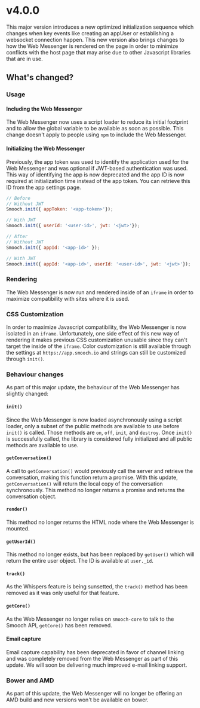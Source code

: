 # v4.0.0

This major version introduces a new optimized initialization sequence which changes when key events like creating an appUser or establishing a websocket connection happen. This new version also brings changes to how the Web Messenger is rendered on the page in order to minimize conflicts with the host page that may arise due to other Javascript libraries that are in use.

## What's changed?

### Usage
#### Including the Web Messenger
The Web Messenger now uses a script loader to reduce its initial footprint and to allow the global variable to be available as soon as possible. This change doesn't apply to people using `npm` to include the Web Messenger.

#### Initializing the Web Messenger
Previously, the app token was used to identify the application used for the Web Messenger and was optional if JWT-based authentication was used. This way of identifying the app is now deprecated and the app ID is now required at initialization time instead of the app token. You can retrieve this ID from the app settings page.

```js
// Before
// Without JWT
Smooch.init({ appToken: '<app-token>'});

// With JWT
Smooch.init({ userId: '<user-id>', jwt: '<jwt>'});

// After
// Without JWT
Smooch.init({ appId: '<app-id>' });

// With JWT
Smooch.init({ appId: '<app-id>', userId: '<user-id>', jwt: '<jwt>'});

```

### Rendering
The Web Messenger is now run and rendered inside of an `iframe` in order to maximize compatibility with sites where it is used.

### CSS Customization
In order to maximize Javascript compatibility, the Web Messenger is now isolated in an `iframe`. Unfortunately, one side effect of this new way of rendering it makes previous CSS customization unusable since they can't target the inside of the `iframe`. Color customization is still available through the settings at `https://app.smooch.io` and strings can still be customized through `init()`. 

### Behaviour changes
As part of this major update, the behaviour of the Web Messenger has slightly changed:

#### `init()`
Since the Web Messenger is now loaded asynchronously using a script loader, only a subset of the public methods are available to use before `init()` is called. Those methods are `on`, `off`, `init`, and `destroy`. Once `init()` is successfully called, the library is considered fully initialized and all public methods are available to use.

#### `getConversation()`
A call to `getConversation()` would previously call the server and retrieve the conversation, making this function return a promise. With this update, `getConversation()` will return the local copy of the conversation synchronously. This method no longer returns a promise and returns the conversation object.

#### `render()`
This method no longer returns the HTML node where the Web Messenger is mounted.

#### `getUserId()`
This method no longer exists, but has been replaced by `getUser()` which will return the entire user object. The ID is available at `user._id`.

#### `track()`
As the Whispers feature is being sunsetted, the `track()` method has been removed as it was only useful for that feature.

#### `getCore()`
As the Web Messenger no longer relies on `smooch-core` to talk to the Smooch API, `getCore()` has been removed.

#### Email capture
Email capture capability has been deprecated in favor of channel linking and was completely removed from the Web Messenger as part of this update. We will soon be delivering much improved e-mail linking support.

### Bower and AMD
As part of this update, the Web Messenger will no longer be offering an AMD build and new versions won't be available on bower.
